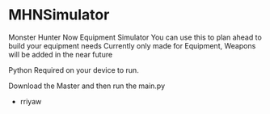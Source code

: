 # MHNSimulator
Monster Hunter Now Equipment Simulator
You can use this to plan ahead to build your equipment needs 
Currently only made for Equipment, Weapons will be added in the near future

Python Required on your device to run.


Download the Master and then run the main.py
- rriyaw